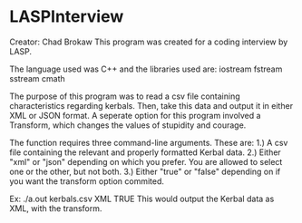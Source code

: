 # LASPInterview
Creator: Chad Brokaw
This program was created for a coding interview by LASP.

The language used was C++ and the libraries used are:
    iostream
    fstream
    sstream
    cmath

The purpose of this program was to read a csv file containing characteristics regarding kerbals. Then, take this data and output it in either XML or JSON format. A seperate option for this program involved a Transform, which changes the values of stupidity and courage.

The function requires three command-line arguments. These are:
    1.)  A csv file containing the relevant and properly formatted Kerbal data.
    2.) Either "xml" or "json" depending on which you prefer. You are allowed to select one or the other, but not both.
    3.) Either "true" or "false" depending on if you want the transform option commited.
    
Ex: ./a.out kerbals.csv XML TRUE
This would output the Kerbal data as XML, with the transform.


    
    
